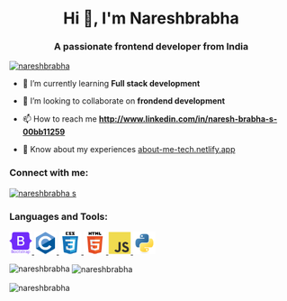 <h1 align="center">Hi 👋, I'm Nareshbrabha</h1>
<h3 align="center">A passionate frontend developer from India</h3>

<p align="left"> <a href="https://github.com/ryo-ma/github-profile-trophy"><img src="https://github-profile-trophy.vercel.app/?username=nareshbrabha" alt="nareshbrabha" /></a> </p>

- 🌱 I’m currently learning **Full stack development**

- 👯 I’m looking to collaborate on **frondend development**

- 📫 How to reach me **http://www.linkedin.com/in/naresh-brabha-s-00bb11259**

- 📄 Know about my experiences [about-me-tech.netlify.app](about-me-tech.netlify.app)

<h3 align="left">Connect with me:</h3>
<p align="left">
<a href="https://linkedin.com/in/nareshbrabha s" target="blank"><img align="center" src="https://raw.githubusercontent.com/rahuldkjain/github-profile-readme-generator/master/src/images/icons/Social/linked-in-alt.svg" alt="nareshbrabha s" height="30" width="40" /></a>
</p>

<h3 align="left">Languages and Tools:</h3>
<p align="left"> <a href="https://getbootstrap.com" target="_blank" rel="noreferrer"> <img src="https://raw.githubusercontent.com/devicons/devicon/master/icons/bootstrap/bootstrap-plain-wordmark.svg" alt="bootstrap" width="40" height="40"/> </a> <a href="https://www.cprogramming.com/" target="_blank" rel="noreferrer"> <img src="https://raw.githubusercontent.com/devicons/devicon/master/icons/c/c-original.svg" alt="c" width="40" height="40"/> </a> <a href="https://www.w3schools.com/css/" target="_blank" rel="noreferrer"> <img src="https://raw.githubusercontent.com/devicons/devicon/master/icons/css3/css3-original-wordmark.svg" alt="css3" width="40" height="40"/> </a> <a href="https://www.w3.org/html/" target="_blank" rel="noreferrer"> <img src="https://raw.githubusercontent.com/devicons/devicon/master/icons/html5/html5-original-wordmark.svg" alt="html5" width="40" height="40"/> </a> <a href="https://developer.mozilla.org/en-US/docs/Web/JavaScript" target="_blank" rel="noreferrer"> <img src="https://raw.githubusercontent.com/devicons/devicon/master/icons/javascript/javascript-original.svg" alt="javascript" width="40" height="40"/> </a> <a href="https://www.python.org" target="_blank" rel="noreferrer"> <img src="https://raw.githubusercontent.com/devicons/devicon/master/icons/python/python-original.svg" alt="python" width="40" height="40"/> </a> </p>

<p><img align="left" src="https://github-readme-stats.vercel.app/api/top-langs?username=nareshbrabha&show_icons=true&locale=en&layout=compact" alt="nareshbrabha" /></p>

<p>&nbsp;<img align="center" src="https://github-readme-stats.vercel.app/api?username=nareshbrabha&show_icons=true&locale=en" alt="nareshbrabha" /></p>

<p><img align="center" src="https://github-readme-streak-stats.herokuapp.com/?user=nareshbrabha&" alt="nareshbrabha" /></p>
